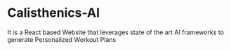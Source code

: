 # Calisthenics-AI
 It is a React based Website that leverages state of the art AI frameworks to generate Personalized Workout Plans
